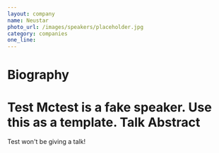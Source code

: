 ```yaml
---
layout: company
name: Neustar
photo_url: /images/speakers/placeholder.jpg
category: companies
one_line:
---
```


Biography
====
Test Mctest is a fake speaker.  Use this as a template.
Talk Abstract
=============
Test won't be giving a talk!
